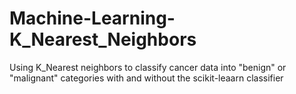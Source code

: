 # Machine-Learning-K_Nearest_Neighbors
Using K_Nearest neighbors to classify cancer data into "benign" or "malignant" categories with and without the scikit-leaarn classifier
